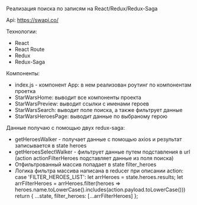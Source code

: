 Реализация поиска по записям на React/Redux/Redux-Saga

Api: https://swapi.co/

Технологии:
- React
- React Route
- Redux
- Redux-Saga

Компоненты:
- index.js - компонент App: в нем реализован роутинг по компонентам проетка
- StarWarsHome: выводит все компоненты проекта
- StarWarsPreview: выводит ссылки с именами героев 
- StarWarsSearch:  выводит поле поиска, а также фильтрует данные
- StarWarsHeroesPage: выводит данные по выбраному герою

Данные получаю с помощью двух  redux-saga:
- getHeroesWalker - получает данные с помощью axios и результат записывается в state heroes
- getHeroesSelectWalker - фильтрует данные путем подставления в url (action actionFilterHeroes подставляет данные из поля поиска)
- Отфильтрованный массив попадает в state filter_heroes
- Логика фильтра массива написана в reducer при описании action: 
  case 'FILTER_HEROES_LIST':
      let arrHeroes = state.heroes.results;
      let arrFilterHeroes = arrHeroes.filter(heroes => heroes.name.toLowerCase().includes(action.payload.toLowerCase())) 
      return {
        ...state,
        filter_heroes: [...arrFilterHeroes]
      }; 

